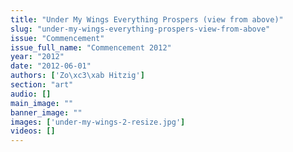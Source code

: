 ```yaml
---
title: "Under My Wings Everything Prospers (view from above)"
slug: "under-my-wings-everything-prospers-view-from-above"
issue: "Commencement"
issue_full_name: "Commencement 2012"
year: "2012"
date: "2012-06-01"
authors: ['Zo\xc3\xab Hitzig']
section: "art"
audio: []
main_image: ""
banner_image: ""
images: ['under-my-wings-2-resize.jpg']
videos: []
---
```

